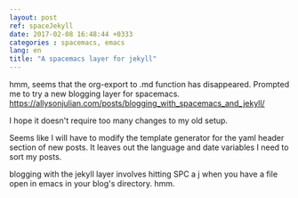 ```yaml
---
layout: post
ref: spaceJekyll
date: 2017-02-08 16:48:44 +0333
categories : spacemacs, emacs
lang: en 
title: "A spacemacs layer for jekyll"
---
```


hmm, seems that the org-export to .md function has disappeared.
Prompted me to try a new blogging layer for spacemacs.
https://allysonjulian.com/posts/blogging_with_spacemacs_and_jekyll/

I hope it doesn't require too many changes to my old setup.

Seems like I will have to modify the template generator for the 
yaml header section of new
posts. It leaves out the language and date variables I need to sort my
posts.

blogging with the jekyll layer involves hitting SPC a j when you have a
file open in emacs in your blog's directory. hmm.
